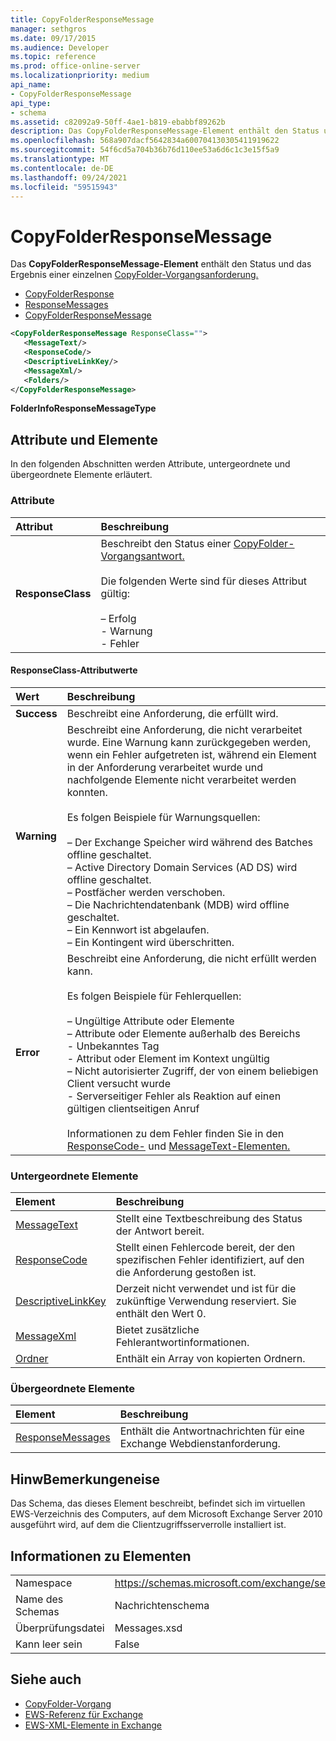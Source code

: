 ```yaml
---
title: CopyFolderResponseMessage
manager: sethgros
ms.date: 09/17/2015
ms.audience: Developer
ms.topic: reference
ms.prod: office-online-server
ms.localizationpriority: medium
api_name:
- CopyFolderResponseMessage
api_type:
- schema
ms.assetid: c82092a9-50ff-4ae1-b819-ebabbf89262b
description: Das CopyFolderResponseMessage-Element enthält den Status und das Ergebnis einer einzelnen CopyFolder-Vorgangsanforderung.
ms.openlocfilehash: 568a907dacf5642834a600704130305411919622
ms.sourcegitcommit: 54f6cd5a704b36b76d110ee53a6d6c1c3e15f5a9
ms.translationtype: MT
ms.contentlocale: de-DE
ms.lasthandoff: 09/24/2021
ms.locfileid: "59515943"
---
```

# <a name="copyfolderresponsemessage"></a>CopyFolderResponseMessage

Das **CopyFolderResponseMessage-Element** enthält den Status und das Ergebnis einer einzelnen [CopyFolder-Vorgangsanforderung.](copyfolder-operation.md) 
  
- [CopyFolderResponse](copyfolderresponse.md) 
- [ResponseMessages](responsemessages.md)  
- [CopyFolderResponseMessage](copyfolderresponsemessage.md)
  
```xml
<CopyFolderResponseMessage ResponseClass="">
   <MessageText/>
   <ResponseCode/>
   <DescriptiveLinkKey/>
   <MessageXml/>
   <Folders/>
</CopyFolderResponseMessage>
```

 **FolderInfoResponseMessageType**
## <a name="attributes-and-elements"></a>Attribute und Elemente

In den folgenden Abschnitten werden Attribute, untergeordnete und übergeordnete Elemente erläutert.
  
### <a name="attributes"></a>Attribute

|**Attribut**|**Beschreibung**|
|:-----|:-----|
|**ResponseClass** <br/> | Beschreibt den Status einer [CopyFolder-Vorgangsantwort.](copyfolder-operation.md)<br/><br/>Die folgenden Werte sind für dieses Attribut gültig:<br/><br/>– Erfolg  <br/>- Warnung  <br/>- Fehler  <br/> |
   
#### <a name="responseclass-attribute-values"></a>ResponseClass-Attributwerte

|**Wert**|**Beschreibung**|
|:-----|:-----|
|**Success** <br/> |Beschreibt eine Anforderung, die erfüllt wird.  <br/> |
|**Warning** <br/> | Beschreibt eine Anforderung, die nicht verarbeitet wurde. Eine Warnung kann zurückgegeben werden, wenn ein Fehler aufgetreten ist, während ein Element in der Anforderung verarbeitet wurde und nachfolgende Elemente nicht verarbeitet werden konnten.<br/><br/>Es folgen Beispiele für Warnungsquellen:<br/><br/>– Der Exchange Speicher wird während des Batches offline geschaltet.  <br/>– Active Directory Domain Services (AD DS) wird offline geschaltet.  <br/>– Postfächer werden verschoben.  <br/>– Die Nachrichtendatenbank (MDB) wird offline geschaltet.  <br/>– Ein Kennwort ist abgelaufen.  <br/>– Ein Kontingent wird überschritten.  <br/> |
|**Error** <br/> | Beschreibt eine Anforderung, die nicht erfüllt werden kann.<br/><br/>Es folgen Beispiele für Fehlerquellen:  <br/><br/>– Ungültige Attribute oder Elemente  <br/>– Attribute oder Elemente außerhalb des Bereichs  <br/>- Unbekanntes Tag  <br/>- Attribut oder Element im Kontext ungültig  <br/>– Nicht autorisierter Zugriff, der von einem beliebigen Client versucht wurde  <br/>- Serverseitiger Fehler als Reaktion auf einen gültigen clientseitigen Anruf<br/><br/>Informationen zu dem Fehler finden Sie in den [ResponseCode-](responsecode.md) und [MessageText-Elementen.](messagetext.md)  <br/> |
   
### <a name="child-elements"></a>Untergeordnete Elemente

|**Element**|**Beschreibung**|
|:-----|:-----|
|[MessageText](messagetext.md) <br/> |Stellt eine Textbeschreibung des Status der Antwort bereit.  <br/> |
|[ResponseCode](responsecode.md) <br/> |Stellt einen Fehlercode bereit, der den spezifischen Fehler identifiziert, auf den die Anforderung gestoßen ist.  <br/> |
|[DescriptiveLinkKey](descriptivelinkkey.md) <br/> |Derzeit nicht verwendet und ist für die zukünftige Verwendung reserviert. Sie enthält den Wert 0.  <br/> |
|[MessageXml](messagexml.md) <br/> |Bietet zusätzliche Fehlerantwortinformationen.  <br/> |
|[Ordner](folders-ex15websvcsotherref.md) <br/> |Enthält ein Array von kopierten Ordnern.  <br/> |
   
### <a name="parent-elements"></a>Übergeordnete Elemente

|**Element**|**Beschreibung**|
|:-----|:-----|
|[ResponseMessages](responsemessages.md) <br/> |Enthält die Antwortnachrichten für eine Exchange Webdienstanforderung.  <br/> |
   
## <a name="remarks"></a>HinwBemerkungeneise

Das Schema, das dieses Element beschreibt, befindet sich im virtuellen EWS-Verzeichnis des Computers, auf dem Microsoft Exchange Server 2010 ausgeführt wird, auf dem die Clientzugriffsserverrolle installiert ist.
  
## <a name="element-information"></a>Informationen zu Elementen

|||
|:-----|:-----|
|Namespace  <br/> |https://schemas.microsoft.com/exchange/services/2006/messages  <br/> |
|Name des Schemas  <br/> |Nachrichtenschema  <br/> |
|Überprüfungsdatei  <br/> |Messages.xsd  <br/> |
|Kann leer sein  <br/> |False  <br/> |
   
## <a name="see-also"></a>Siehe auch

- [CopyFolder-Vorgang](copyfolder-operation.md)
- [EWS-Referenz für Exchange](ews-reference-for-exchange.md) 
- [EWS-XML-Elemente in Exchange](ews-xml-elements-in-exchange.md)

